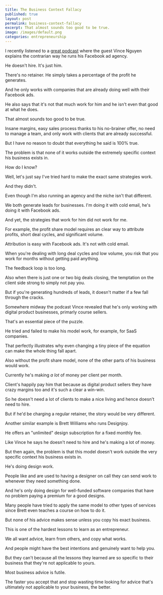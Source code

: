 ```yaml
---
title: The Business Context Fallacy
published: true
layout: post
permalink: business-context-fallacy
excerpt: That almost sounds too good to be true.
image: /images/default.png
categories: entrepreneurship
---
```


I recently listened to a [great podcast](https://tropicalmba.com/episodes/anti-agency-high-roi) where the guest Vince Nguyen explains the contrarian way he runs his Facebook ad agency.

He doesn't hire. It's just him. 

There's no retainer. He simply takes a percentage of the profit he generates.

And he only works with companies that are already doing well with their Facebook ads.

He also says that it's not that much work for him and he isn't even that good at what he does.

That almost sounds too good to be true. 

Insane margins, easy sales process thanks to his no-brainer offer, no need to manage a team, and only work with clients that are already successful.

But I have no reason to doubt that everything he said is 100% true.

The problem is that none of it works outside the extremely specific context his business exists in.

How do I know?

Well, let's just say I've tried hard to make the exact same strategies work. 

And they didn't.

Even though I'm also running an agency and the niche isn't that different.

We both generate leads for businesses. I'm doing it with cold email, he's doing it with Facebook ads.

And yet, the strategies that work for him did not work for me.

For example, the profit share model requires an clear way to attribute profits, short deal cycles, and significant volume.

Attribution is easy with Facebook ads. It's not with cold email.

When you're dealing with long deal cycles and low volume, you risk that you work for months without getting paid anything.

The feedback loop is too long.

Also when there is just one or two big deals closing, the temptation on the client side strong to simply not pay you.

But if you're generating hundreds of leads, it doesn't matter if a few fall through the cracks.

Somewhere midway the podcast Vince revealed that he's only working with digital product businesses, primarly course sellers.

That's an essential piece of the puzzle.

He tried and failed to make his model work, for example, for SaaS companies.

That perfectly illustrates why even changing a tiny piece of the equation can make the whole thing fall apart.

Also without the profit share model, none of the other parts of his business would work.

Currently he's making *a lot* of money per client per month.

Client's happily pay him that because as digital product sellers they have crazy margins too and it's such a clear a win-win.

So he doesn't need a lot of clients to make a nice living and hence doesn't need to hire.

But if he'd be charging a regular retainer, the story would be very different.

Another similar example is Brett Williams who runs Designjoy.

He offers an "unlimited" design subscription for a fixed monthly fee.

Like Vince he says he doesn't need to hire and he's making a lot of money.

But then again, the problem is that this model doesn't work outside the very specific context his business exists in.

He's doing design work. 

People like and are used to having a designer on call they can send work to whenever they need something done.

And he's only doing design for well-funded software companies that have no problem paying a premium for a good designs. 

Many people have tried to apply the same model to other types of services since Brett even teaches a course on how to do it.

But none of his advice makes sense unless you copy his exact business.

This is one of the hardest lessons to learn as an entrepreneur.

We all want advice, learn from others, and copy what works.

And people might have the best intentions and genuinely want to help you.

But they can't because all the lessons they learned are so specific to their business that they're not applicable to yours.

Most business advice is futile.

The faster you accept that and stop wasting time looking for advice that's ultimately not applicable to your business, the better.